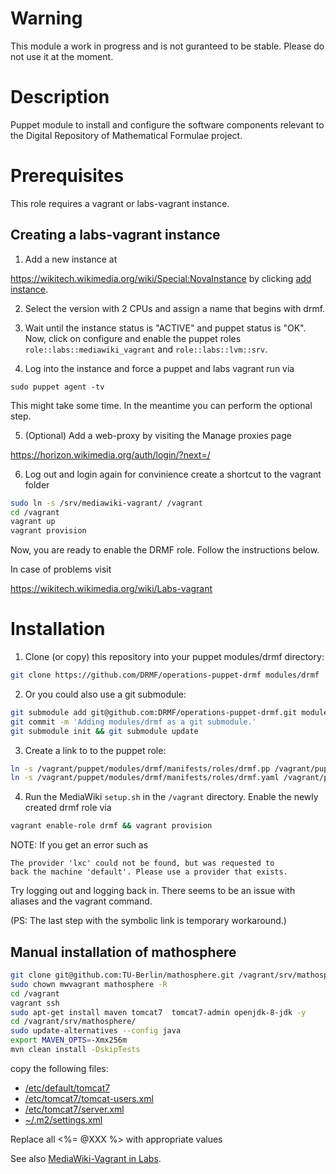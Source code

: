 # Warning

This module a work in progress and is not guranteed to be stable.
Please do not use it at the moment.

# Description

Puppet module to install and configure the software components
relevant to the Digital Repository of Mathematical Formulae project.
# Prerequisites

This role requires a vagrant or labs-vagrant instance.

## Creating a labs-vagrant instance

1. Add a new instance at

 https://wikitech.wikimedia.org/wiki/Special:NovaInstance
 by clicking [add instance](https://wikitech.wikimedia.org/w/index.php?title=Special:NovaInstance&action=create&project=math&region=eqiad).

2. Select the version with 2 CPUs and assign a name that begins with drmf.

3. Wait until the instance status is "ACTIVE" and puppet status is "OK". Now, click on configure and enable the puppet roles `role::labs::mediawiki_vagrant` and `role::labs::lvm::srv`.

4. Log into the instance and force a puppet and labs vagrant run via
 ```
 sudo puppet agent -tv
 ```
 This might take some time. In the meantime you can perform the optional step.

5. (Optional) Add a web-proxy by visiting the Manage proxies page

  https://horizon.wikimedia.org/auth/login/?next=/

6. Log out and login again for convinience create a shortcut to the vagrant folder
 
 ```bash
 sudo ln -s /srv/mediawiki-vagrant/ /vagrant
 cd /vagrant
 vagrant up
 vagrant provision
 ```
Now, you are ready to enable the DRMF role. Follow the instructions below.

In case of problems visit 

https://wikitech.wikimedia.org/wiki/Labs-vagrant

# Installation

1. Clone (or copy) this repository into your puppet modules/drmf directory:
 
 ```bash
 git clone https://github.com/DRMF/operations-puppet-drmf modules/drmf
 ```
2. Or you could also use a git submodule:
 
 ```bash
 git submodule add git@github.com:DRMF/operations-puppet-drmf.git modules/drmf
 git commit -m 'Adding modules/drmf as a git submodule.'
 git submodule init && git submodule update
 ```
3. Create a link to to the puppet role:
 
 ```bash
 ln -s /vagrant/puppet/modules/drmf/manifests/roles/drmf.pp /vagrant/puppet/modules/role/manifests/drmf.pp
 ln -s /vagrant/puppet/modules/drmf/manifests/roles/drmf.yaml /vagrant/puppet/modules/role/settings/drmf.yaml
 ```
4. Run the MediaWiki `setup.sh` in the `/vagrant` directory.
 Enable the newly created drmf role via
 
 ```bash
 vagrant enable-role drmf && vagrant provision
 ```

NOTE: If you get an error such as 
```
The provider 'lxc' could not be found, but was requested to
back the machine 'default'. Please use a provider that exists.
```

Try logging out and logging back in. There seems to be an issue with aliases and the vagrant command.


(PS: The last step with the symbolic link is temporary workaround.)
## Manual installation of mathosphere
```bash
git clone git@github.com:TU-Berlin/mathosphere.git /vagrant/srv/mathosphere --recursive
sudo chown mwvagrant mathosphere -R
cd /vagrant
vagrant ssh
sudo apt-get install maven tomcat7  tomcat7-admin openjdk-8-jdk -y
cd /vagrant/srv/mathosphere/
sudo update-alternatives --config java
export MAVEN_OPTS=-Xmx256m
mvn clean install -DskipTests
```
copy the following files:
* [/etc/default/tomcat7](templates/etc/default/tomcat7)
* [/etc/tomcat7/tomcat-users.xml](templates/tomcat-users.xml.erb)
* [/etc/tomcat7/server.xml](templates/server.xml.erb)
* [~/.m2/settings.xml](templates/settings.xml.erb)

Replace all <%= @XXX %> with appropriate values

See also
[MediaWiki-Vagrant in Labs](https://wikitech.wikimedia.org/wiki/Help:MediaWiki-Vagrant_in_Labs).
